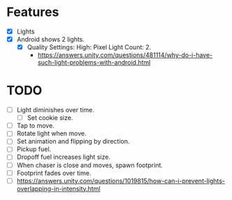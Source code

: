 # Features
- [x] Lights
- [x] Android shows 2 lights.
    - [x] Quality Settings: High: Pixel Light Count: 2.
        - <https://answers.unity.com/questions/481114/why-do-i-have-such-light-problems-with-android.html>

# TODO

- [ ] Light diminishes over time.
    - [ ] Set cookie size.
- [ ] Tap to move.
- [ ] Rotate light when move.
- [ ] Set animation and flipping by direction.
- [ ] Pickup fuel.
- [ ] Dropoff fuel increases light size.
- [ ] When chaser is close and moves, spawn footprint.
- [ ] Footprint fades over time.
- [ ] <https://answers.unity.com/questions/1019815/how-can-i-prevent-lights-overlapping-in-intensity.html>
